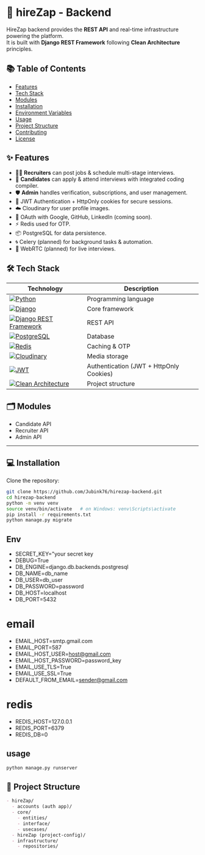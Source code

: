 # 🚀 hireZap - Backend
HireZap backend provides the **REST API** and real-time infrastructure powering the platform.  
It is built with **Django REST Framework** following **Clean Architecture** principles.
## 📚 Table of Contents
- [Features](#features)
- [Tech Stack](#tech-stack)
- [Modules](#modules)
- [Installation](#installation)
- [Environment Variables](#environment-variables)
- [Usage](#usage)
- [Project Structure](#project-structure)
- [Contributing](#contributing)
- [License](#license)

## ✨ Features
- 🧑‍💼 **Recruiters** can post jobs & schedule multi-stage interviews.
- 👤 **Candidates** can apply & attend interviews with integrated coding compiler.
- 🛡️ **Admin** handles verification, subscriptions, and user management.
- 🔐 JWT Authentication + HttpOnly cookies for secure sessions.
- ☁️ Cloudinary for user profile images.
- 🔑 OAuth with Google, GitHub, LinkedIn (coming soon).
- ⚡ Redis used for OTP.
- 📦 PostgreSQL for data persistence.
- 🌀 Celery (planned) for background tasks & automation.
- 🎥 WebRTC (planned) for live interviews.

## 🛠 Tech Stack

| Technology | Description |
|------------|-------------|
| [![Python](https://img.shields.io/badge/Python-3776AB?style=for-the-badge&logo=python&logoColor=white)](https://www.python.org/) | Programming language |
| [![Django](https://img.shields.io/badge/Django-092E20?style=for-the-badge&logo=django&logoColor=white)](https://www.djangoproject.com/) | Core framework |
| [![Django REST Framework](https://img.shields.io/badge/Django_REST-092E20?style=for-the-badge&logo=django&logoColor=white)](https://www.django-rest-framework.org/) | REST API |
| [![PostgreSQL](https://img.shields.io/badge/PostgreSQL-336791?style=for-the-badge&logo=postgresql&logoColor=white)](https://www.postgresql.org/) | Database |
| [![Redis](https://img.shields.io/badge/Redis-D82C20?style=for-the-badge&logo=redis&logoColor=white)](https://redis.io/) | Caching & OTP |
| [![Cloudinary](https://img.shields.io/badge/Cloudinary-3448C5?style=for-the-badge&logo=cloudinary&logoColor=white)](https://cloudinary.com/) | Media storage |
| [![JWT](https://img.shields.io/badge/JWT-000000?style=for-the-badge&logo=jsonwebtokens&logoColor=white)](https://jwt.io/) | Authentication (JWT + HttpOnly Cookies) |
| [![Clean Architecture](https://img.shields.io/badge/Clean_Architecture-007ACC?style=for-the-badge)](https://medium.com/@peter.shen_53785/clean-architecture-1e9f4c6a5f38) | Project structure |

## 🗂 Modules
- Candidate API
- Recruiter API
- Admin API

---

## 💻 Installation

Clone the repository:

```bash
git clone https://github.com/Jubink76/hirezap-backend.git
cd hirezap-backend
python -m venv venv
source venv/bin/activate   # on Windows: venv\Scripts\activate
pip install -r requirements.txt
python manage.py migrate
```

## Env
- SECRET_KEY="your secret key
- DEBUG=True
- DB_ENGINE=django.db.backends.postgresql
- DB_NAME=db_name
- DB_USER=db_user
- DB_PASSWORD=password
- DB_HOST=localhost
- DB_PORT=5432

# email 
- EMAIL_HOST=smtp.gmail.com
- EMAIL_PORT=587
- EMAIL_HOST_USER=host@gmail.com
- EMAIL_HOST_PASSWORD=password_key
- EMAIL_USE_TLS=True
- EMAIL_USE_SSL=True
- DEFAULT_FROM_EMAIL=sender@gmail.com

# redis
- REDIS_HOST=127.0.0.1
- REDIS_PORT=6379
- REDIS_DB=0

## usage
```bash
python manage.py runserver
```
## 📂 Project Structure
```markdown
- hireZap/
  - accounts (auth app)/
  - core/
    - entities/
    - interface/
    - usecases/
  - hireZap (project-config)/
  - infrastructure/
    - repositories/
